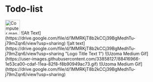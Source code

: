 # Todo-list

<img src="../assets/todo-gif.gif" alt="Computer man" style="width:48px;height:48px;">
![Alt Text](https://drive.google.com/file/d/1MMRKjT8b2kCCj39BgMedhTu-j79mZqn6/view?usp=sharing)
![alt text](https://drive.google.com/file/d/1MMRKjT8b2kCCj39BgMedhTu-j79mZqn6/view?usp=sharing "Logo Title Text 1")
![Uzoma Medium Gif](https://user-images.githubusercontent.com/33858127/88416966-1e53ca00-cdaf-11ea-82f8-f8b90949ac73.gif)
![Uzoma Medium Gif](https://drive.google.com/file/d/1MMRKjT8b2kCCj39BgMedhTu-j79mZqn6/view?usp=sharing)
